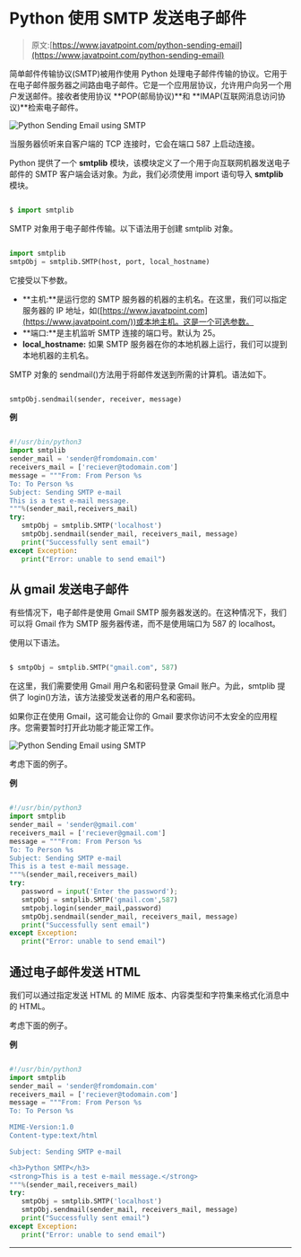 # Python 使用 SMTP 发送电子邮件

> 原文:[https://www.javatpoint.com/python-sending-email](https://www.javatpoint.com/python-sending-email)

简单邮件传输协议(SMTP)被用作使用 Python 处理电子邮件传输的协议。它用于在电子邮件服务器之间路由电子邮件。它是一个应用层协议，允许用户向另一个用户发送邮件。接收者使用协议 **POP(邮局协议)**和 **IMAP(互联网消息访问协议)**检索电子邮件。

![Python Sending Email using SMTP](img/6dbdbeeafac53cfcf36f471474dcb304.png)

当服务器侦听来自客户端的 TCP 连接时，它会在端口 587 上启动连接。

Python 提供了一个 **smtplib** 模块，该模块定义了一个用于向互联网机器发送电子邮件的 SMTP 客户端会话对象。为此，我们必须使用 import 语句导入 **smtplib** 模块。

```py

$ import smtplib

```

SMTP 对象用于电子邮件传输。以下语法用于创建 smtplib 对象。

```py

import smtplib   
smtpObj = smtplib.SMTP(host, port, local_hostname)    

```

它接受以下参数。

*   **主机:**是运行您的 SMTP 服务器的机器的主机名。在这里，我们可以指定服务器的 IP 地址，如([https://www.javatpoint.com](https://www.javatpoint.com/))或本地主机。这是一个可选参数。
*   **端口:**是主机监听 SMTP 连接的端口号。默认为 25。
*   **local_hostname:** 如果 SMTP 服务器在你的本地机器上运行，我们可以提到本地机器的主机名。

SMTP 对象的 sendmail()方法用于将邮件发送到所需的计算机。语法如下。

```py

smtpObj.sendmail(sender, receiver, message)  

```

**例**

```py

#!/usr/bin/python3  
import smtplib  
sender_mail = 'sender@fromdomain.com'  
receivers_mail = ['reciever@todomain.com']  
message = """From: From Person %s 
To: To Person %s 
Subject: Sending SMTP e-mail  
This is a test e-mail message. 
"""%(sender_mail,receivers_mail)  
try:  
   smtpObj = smtplib.SMTP('localhost')  
   smtpObj.sendmail(sender_mail, receivers_mail, message)  
   print("Successfully sent email")  
except Exception:  
   print("Error: unable to send email")  

```

## 从 gmail 发送电子邮件

有些情况下，电子邮件是使用 Gmail SMTP 服务器发送的。在这种情况下，我们可以将 Gmail 作为 SMTP 服务器传递，而不是使用端口为 587 的 localhost。

使用以下语法。

```py

$ smtpObj = smtplib.SMTP("gmail.com", 587)   

```

在这里，我们需要使用 Gmail 用户名和密码登录 Gmail 账户。为此，smtplib 提供了 login()方法，该方法接受发送者的用户名和密码。

如果你正在使用 Gmail，这可能会让你的 Gmail 要求你访问不太安全的应用程序。您需要暂时打开此功能才能正常工作。

![Python Sending Email using SMTP](img/521bc9056eb7c8a53c5fe64f042469c3.png)

考虑下面的例子。

**例**

```py

#!/usr/bin/python3  
import smtplib  
sender_mail = 'sender@gmail.com'  
receivers_mail = ['reciever@gmail.com']  
message = """From: From Person %s 
To: To Person %s 
Subject: Sending SMTP e-mail  
This is a test e-mail message. 
"""%(sender_mail,receivers_mail)  
try:  
   password = input('Enter the password');  
   smtpObj = smtplib.SMTP('gmail.com',587)  
   smtpobj.login(sender_mail,password)  
   smtpObj.sendmail(sender_mail, receivers_mail, message)  
   print("Successfully sent email")  
except Exception:  
   print("Error: unable to send email")  

```

## 通过电子邮件发送 HTML

我们可以通过指定发送 HTML 的 MIME 版本、内容类型和字符集来格式化消息中的 HTML。

考虑下面的例子。

**例**

```py

#!/usr/bin/python3  
import smtplib  
sender_mail = 'sender@fromdomain.com'  
receivers_mail = ['reciever@todomain.com']  
message = """From: From Person %s 
To: To Person %s 

MIME-Version:1.0 
Content-type:text/html 

Subject: Sending SMTP e-mail  

<h3>Python SMTP</h3> 
<strong>This is a test e-mail message.</strong> 
"""%(sender_mail,receivers_mail)  
try:  
   smtpObj = smtplib.SMTP('localhost')  
   smtpObj.sendmail(sender_mail, receivers_mail, message)  
   print("Successfully sent email")  
except Exception:  
   print("Error: unable to send email")  

```

* * *